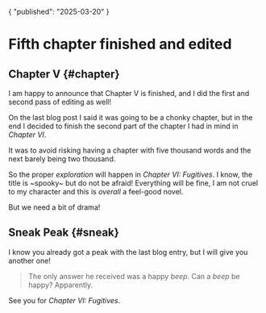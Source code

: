 {
	"published": "2025-03-20"
}
# Fifth chapter finished and edited
## Chapter V {#chapter}
I am happy to announce that Chapter V is finished, and I did the first and
second pass of editing as well!

On the last blog post I said it was going to be a chonky chapter, but in the end
I decided to finish the second part of the chapter I had in mind in _Chapter
VI_. 

It was to avoid risking having a chapter with five thousand words and the next
barely being two thousand.

So the proper _exploration_ will happen in _Chapter VI: Fugitives_. I know, the
title is \~spooky\~ but do not be afraid! Everything will be fine, I am not
cruel to my character and this is *overall* a feel-good novel.

But we need a bit of drama!

## Sneak Peak {#sneak}
I know you already got a peak with the last blog entry, but I will give you
another one! 

> The only answer he received was a happy *beep*. Can a *beep* be happy? Apparently.

See you for _Chapter VI: Fugitives_.
